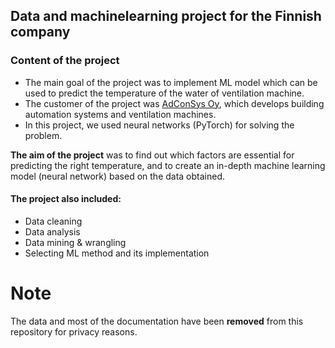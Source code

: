 ## Data and machinelearning project for the Finnish company

### Content of the project
- The main goal of the project was to implement ML model which can be used to predict the temperature of the water of ventilation machine.
- The customer of the project was [AdConSys Oy](https://adconsys.fi/), which develops building automation systems and ventilation machines.
- In this project, we used neural networks (PyTorch) for solving the problem.

**The aim of the project** was to find out which factors are essential for predicting the right temperature, and to create an in-depth machine learning model (neural network) based on the data obtained.
#### The project also included:
-  Data cleaning
-  Data analysis
-  Data mining & wrangling
-  Selecting ML method and its implementation

# Note 
The data and most of the documentation have been **removed** from this repository for privacy reasons.
